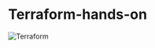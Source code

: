 # Terraform-hands-on
![Terraform](https://img.shields.io/badge/terraform-%235835CC.svg?style=for-the-badge&logo=terraform&logoColor=white)
